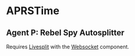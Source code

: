 # APRSTime
## Agent P: Rebel Spy Autosplitter

Requires [Livesplit](https://livesplit.org/) with the [Websocket](https://github.com/Xenira/LiveSplit-Websocket) component.